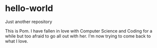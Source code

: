 # hello-world
Just another repository

This is Pom. I have fallen in love with Computer Science and Coding for a while but too afraid to go all out with her. I'm now trying to come back to what I love.
